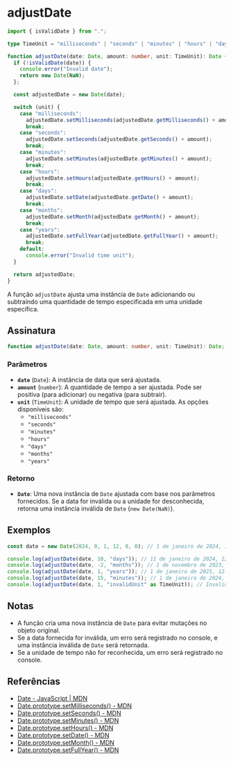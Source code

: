 # adjustDate

```typescript
import { isValidDate } from ".";

type TimeUnit = "milliseconds" | "seconds" | "minutes" | "hours" | "days" | "months" | "years";

function adjustDate(date: Date, amount: number, unit: TimeUnit): Date {
  if (!isValidDate(date)) {
    console.error("Invalid date");
    return new Date(NaN);
  };

  const adjustedDate = new Date(date);

  switch (unit) {
    case "milliseconds":
      adjustedDate.setMilliseconds(adjustedDate.getMilliseconds() + amount);
      break;
    case "seconds":
      adjustedDate.setSeconds(adjustedDate.getSeconds() + amount);
      break;
    case "minutes":
      adjustedDate.setMinutes(adjustedDate.getMinutes() + amount);
      break;
    case "hours":
      adjustedDate.setHours(adjustedDate.getHours() + amount);
      break;
    case "days":
      adjustedDate.setDate(adjustedDate.getDate() + amount);
      break;
    case "months":
      adjustedDate.setMonth(adjustedDate.getMonth() + amount);
      break;
    case "years":
      adjustedDate.setFullYear(adjustedDate.getFullYear() + amount);
      break;
    default:
      console.error("Invalid time unit");
  }

  return adjustedDate;
}
```

A função `adjustDate` ajusta uma instância de `Date` adicionando ou subtraindo uma quantidade de tempo especificada em uma unidade específica.

## Assinatura

```typescript
function adjustDate(date: Date, amount: number, unit: TimeUnit): Date;
```

### Parâmetros

- **`date`** (`Date`): A instância de data que será ajustada.
- **`amount`** (`number`): A quantidade de tempo a ser ajustada. Pode ser positiva (para adicionar) ou negativa (para subtrair).
- **`unit`** (`TimeUnit`): A unidade de tempo que será ajustada. As opções disponíveis são:
  - `"milliseconds"`
  - `"seconds"`
  - `"minutes"`
  - `"hours"`
  - `"days"`
  - `"months"`
  - `"years"`

### Retorno

- **`Date`**: Uma nova instância de `Date` ajustada com base nos parâmetros fornecidos. Se a data for inválida ou a unidade for desconhecida, retorna uma instância inválida de `Date` (`new Date(NaN)`).

## Exemplos

```typescript
const date = new Date(2024, 0, 1, 12, 0, 0); // 1 de janeiro de 2024, 12:00

console.log(adjustDate(date, 10, "days")); // 11 de janeiro de 2024, 12:00
console.log(adjustDate(date, -2, "months")); // 1 de novembro de 2023, 12:00
console.log(adjustDate(date, 1, "years")); // 1 de janeiro de 2025, 12:00
console.log(adjustDate(date, 15, "minutes")); // 1 de janeiro de 2024, 12:15
console.log(adjustDate(date, 1, "invalidUnit" as TimeUnit)); // Invalid time unit, retorna Date inválida
```

## Notas

- A função cria uma nova instância de `Date` para evitar mutações no objeto original.
- Se a data fornecida for inválida, um erro será registrado no console, e uma instância inválida de `Date` será retornada.
- Se a unidade de tempo não for reconhecida, um erro será registrado no console.

## Referências

- [Date - JavaScript | MDN](https://developer.mozilla.org/en-US/docs/Web/JavaScript/Reference/Global_Objects/Date)
- [Date.prototype.setMilliseconds() - MDN](https://developer.mozilla.org/en-US/docs/Web/JavaScript/Reference/Global_Objects/Date/setMilliseconds)
- [Date.prototype.setSeconds() - MDN](https://developer.mozilla.org/en-US/docs/Web/JavaScript/Reference/Global_Objects/Date/setSeconds)
- [Date.prototype.setMinutes() - MDN](https://developer.mozilla.org/en-US/docs/Web/JavaScript/Reference/Global_Objects/Date/setMinutes)
- [Date.prototype.setHours() - MDN](https://developer.mozilla.org/en-US/docs/Web/JavaScript/Reference/Global_Objects/Date/setHours)
- [Date.prototype.setDate() - MDN](https://developer.mozilla.org/en-US/docs/Web/JavaScript/Reference/Global_Objects/Date/setDate)
- [Date.prototype.setMonth() - MDN](https://developer.mozilla.org/en-US/docs/Web/JavaScript/Reference/Global_Objects/Date/setMonth)
- [Date.prototype.setFullYear() - MDN](https://developer.mozilla.org/en-US/docs/Web/JavaScript/Reference/Global_Objects/Date/setFullYear)